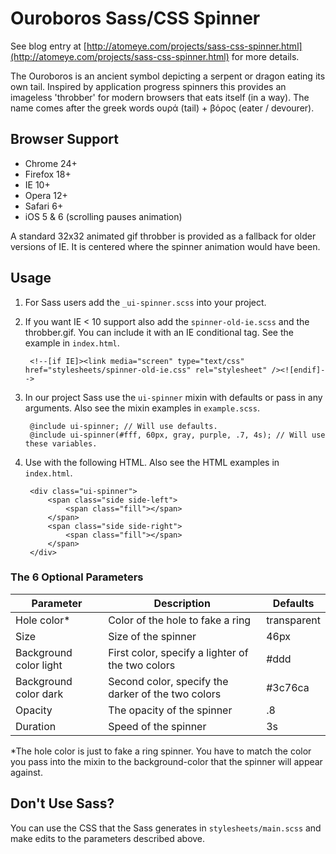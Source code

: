 # Ouroboros Sass/CSS Spinner

See blog entry at [http://atomeye.com/projects/sass-css-spinner.html](http://atomeye.com/projects/sass-css-spinner.html) for more details.

The Ouroboros is an ancient symbol depicting a serpent or dragon eating its own tail. Inspired by application progress spinners this provides an imageless 'throbber' for modern browsers that eats itself (in a way).
The name comes after the greek words ουρά (tail) + βόρος (eater / devourer).

## Browser Support

- Chrome 24+
- Firefox 18+
- IE 10+
- Opera 12+
- Safari 6+
- iOS 5 &amp; 6 (scrolling pauses animation)

A standard 32x32 animated gif throbber is provided as a fallback for older versions of IE. It is centered where the spinner animation would have been.

## Usage

1. For Sass users add the `_ui-spinner.scss` into your project.
2. If you want IE < 10 support also add the `spinner-old-ie.scss` and the throbber.gif. You can include it with an IE conditional tag. See the example in `index.html`.

        <!--[if IE]><link media="screen" type="text/css" href="stylesheets/spinner-old-ie.css" rel="stylesheet" /><![endif]-->

3. In our project Sass use the `ui-spinner` mixin with defaults or pass in any arguments. Also see the mixin examples in `example.scss`.

        @include ui-spinner; // Will use defaults.
        @include ui-spinner(#fff, 60px, gray, purple, .7, 4s); // Will use these variables.

4. Use with the following HTML. Also see the HTML examples in `index.html`.

        <div class="ui-spinner">
            <span class="side side-left">
                <span class="fill"></span>
            </span>
            <span class="side side-right">
                <span class="fill"></span>
            </span>
        </div>



### The 6 Optional Parameters

| Parameter      | Description           | Defaults |
| ------------- |-------------| ----- |
| Hole color*      | Color of the hole to fake a ring | transparent |
| Size      | Size of the spinner      |   46px |
| Background color light | First color, specify a lighter of the two colors      |    #ddd |
| Background color dark | Second color, specify the darker of the two colors      |    #3c76ca |
| Opacity | The opacity of the spinner      |    .8 |
| Duration | Speed of the spinner     |   3s |

*The hole color is just to fake a ring spinner. You have to match the color you pass into the mixin to the background-color that the spinner will appear against.


## Don't Use Sass?

You can use the CSS that the Sass generates in `stylesheets/main.scss` and make edits to the parameters described above.
